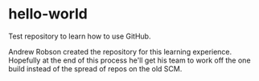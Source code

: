 # hello-world
Test repository to learn how to use GitHub.

Andrew Robson created the repository for this learning experience. Hopefully at the end of this process he'll get his team to work off the one build instead of the spread of repos on the old SCM.
